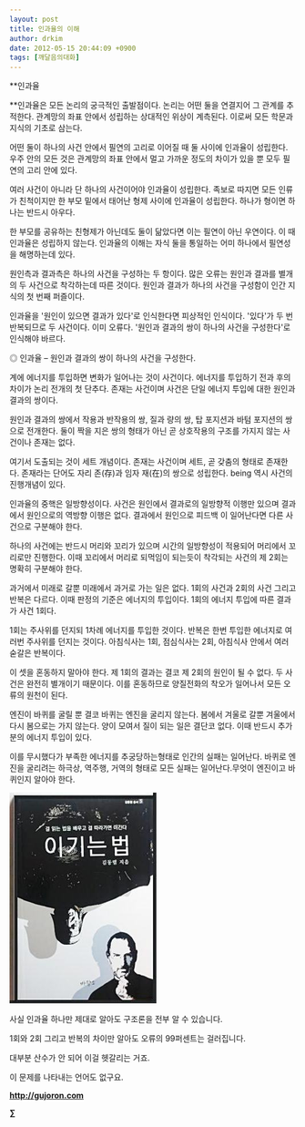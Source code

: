 ```yaml
---
layout: post
title: 인과율의 이해
author: drkim
date: 2012-05-15 20:44:09 +0900
tags: [깨달음의대화]
---
```

**인과율 

**인과율은 모든 논리의 궁극적인 출발점이다. 논리는 어떤 둘을 연결지어 그 관계를 추적한다. 관계망의 좌표 안에서 성립하는 상대적인 위상이 계측된다. 이로써 모든 학문과 지식의 기초로 삼는다. 

어떤 둘이 하나의 사건 안에서 필연의 고리로 이어질 때 둘 사이에 인과율이 성립한다. 우주 안의 모든 것은 관계망의 좌표 안에서 멀고 가까운 정도의 차이가 있을 뿐 모두 필연의 고리 안에 있다. 

여러 사건이 아니라 단 하나의 사건이어야 인과율이 성립한다. 족보로 따지면 모든 인류가 친척이지만 한 부모 밑에서 태어난 형제 사이에 인과율이 성립한다. 하나가 형이면 하나는 반드시 아우다. 

한 부모를 공유하는 친형제가 아닌데도 둘이 닮았다면 이는 필연이 아닌 우연이다. 이 때 인과율은 성립하지 않는다. 인과율의 이해는 자식 둘을 통일하는 어미 하나에서 필연성을 해명하는데 있다. 

원인측과 결과측은 하나의 사건을 구성하는 두 항이다. 많은 오류는 원인과 결과를 별개의 두 사건으로 착각하는데 따른 것이다. 원인과 결과가 하나의 사건을 구성함이 인간 지식의 첫 번째 퍼즐이다. 

인과율을 '원인이 있으면 결과가 있다'로 인식한다면 피상적인 인식이다. '있다'가 두 번 반복되므로 두 사건이다. 이미 오류다. '원인과 결과의 쌍이 하나의 사건을 구성한다'로 인식해야 바르다. 

◎ 인과율 – 원인과 결과의 쌍이 하나의 사건을 구성한다. 

계에 에너지를 투입하면 변화가 일어나는 것이 사건이다. 에너지를 투입하기 전과 후의 차이가 논리 전개의 첫 단추다. 존재는 사건이며 사건은 단일 에너지 투입에 대한 원인과 결과의 쌍이다. 

원인과 결과의 쌍에서 작용과 반작용의 쌍, 질과 량의 쌍, 탑 포지션과 바텀 포지션의 쌍으로 전개한다. 둘이 짝을 지은 쌍의 형태가 아닌 곧 상호작용의 구조를 가지지 않는 사건이나 존재는 없다. 

여기서 도출되는 것이 세트 개념이다. 존재는 사건이며 세트, 곧 갖춤의 형태로 존재한다. 존재라는 단어도 자리 존(存)과 임자 재(在)의 쌍으로 성립한다. being 역시 사건의 진행개념이 있다. 

인과율의 중핵은 일방향성이다. 사건은 원인에서 결과로의 일방향적 이행만 있으며 결과에서 원인으로의 역방향 이행은 없다. 결과에서 원인으로 피드백 이 일어난다면 다른 사건으로 구분해야 한다. 

하나의 사건에는 반드시 머리와 꼬리가 있으며 시간의 일방향성이 적용되어 머리에서 꼬리로만 진행한다. 이때 꼬리에서 머리로 되먹임이 되는듯이 착각되는 사건의 제 2회는 명확히 구분해야 한다. 

과거에서 미래로 갈뿐 미래에서 과거로 가는 일은 없다. 1회의 사건과 2회의 사건 그리고 반복은 다르다. 이때 판정의 기준은 에너지의 투입이다. 1회의 에너지 투입에 따른 결과가 사건 1회다. 

1회는 주사위를 던지되 1차례 에너지를 투입한 것이다. 반복은 한번 투입한 에너지로 여러번 주사위를 던지는 것이다. 아침식사는 1회, 점심식사는 2회, 아침식사 안에서 여러 숟갈은 반복이다. 

이 셋을 혼동하지 말아야 한다. 제 1회의 결과는 결코 제 2회의 원인이 될 수 없다. 두 사건은 완전히 별개이기 때문이다. 이를 혼동하므로 양질전화의 착오가 일어나서 모든 오류의 원천이 된다. 



엔진이 바퀴를 굴릴 뿐 결코 바퀴는 엔진을 굴리지 않는다. 봄에서 겨울로 갈뿐 겨울에서 다시 봄으로는 가지 않는다. 양이 모여서 질이 되는 일은 결단코 없다. 이때 반드시 추가분의 에너지 투입이 있다. 



이를 무시했다가 부족한 에너지를 추궁당하는형태로 인간의 실패는 일어난다. 바퀴로 엔진을 굴리려는 하극상, 역주행, 거역의 형태로 모든 실패는 일어난다.무엇이 엔진이고 바퀴인지 알아야 한다.









![](/files/attach/images/199/290/248/123456.JPG)



사실 인과율 하나만 제대로 알아도 구조론을 전부 알 수 있습니다.

1회와 2회 그리고 반복의 차이만 알아도 오류의 99퍼센트는 걸러집니다.

대부분 산수가 안 되어 이걸 헷갈리는 거죠.

이 문제를 나타내는 언어도 없구요.





**http://gujoron.com** 


**∑**